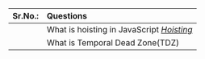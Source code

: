 

|Sr.No.: | Questions |
| :---: | :--- |
|| What is hoisting in JavaScript *[Hoisting](https://developer.mozilla.org/en-US/docs/Glossary/Hoisting)*|
|| What is Temporal Dead Zone(TDZ) |
